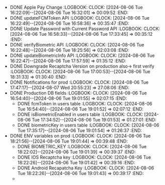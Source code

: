 - DONE Apple Pay Change
  :LOGBOOK:
  CLOCK: [2024-08-06 Tue 16:22:09]--[2024-08-06 Tue 16:32:01] =>  00:09:52
  :END:
- DONE updateFCMToken API
  :LOGBOOK:
  CLOCK: [2024-08-06 Tue 16:22:49]--[2024-08-06 Tue 16:58:36] =>  00:35:47
  :END:
- DONE Update Password with Current Password API
  :LOGBOOK:
  CLOCK: [2024-08-06 Tue 16:58:33]--[2024-08-06 Tue 17:33:45] =>  00:35:12
  :END:
- DONE verifyBiometric API
  :LOGBOOK:
  CLOCK: [2024-08-06 Tue 16:22:48]--[2024-08-06 Tue 18:25:56] =>  02:03:08
  :END:
- DONE updateBiometricInfo API
  :LOGBOOK:
  CLOCK: [2024-08-06 Tue 16:22:47]--[2024-08-06 Tue 17:57:59] =>  01:35:12
  :END:
- DONE Downgrade Recaptcha Version on production also-> first verify
  :LOGBOOK:
  CLOCK: [2024-08-06 Tue 17:00:53]--[2024-08-06 Tue 18:31:33] =>  01:30:40
  :END:
- DONE Notifications for prod
  :LOGBOOK:
  CLOCK: [2024-08-06 Tue 17:47:17]--[2024-08-07 Wed 20:55:23] =>  27:08:06
  :END:
- DONE Production DB fields
  :LOGBOOK:
  CLOCK: [2024-08-06 Tue 16:54:40]--[2024-08-06 Tue 19:01:55] =>  02:07:15
  :END:
	- DONE fcmToken in users table
	  :LOGBOOK:
	  CLOCK: [2024-08-06 Tue 16:54:40]--[2024-08-06 Tue 19:01:52] =>  02:07:12
	  :END:
	- DONE isBiometricEnabled in users table
	  :LOGBOOK:
	  CLOCK: [2024-08-06 Tue 17:34:52]--[2024-08-06 Tue 19:01:53] =>  01:27:01
	  :END:
	- DONE biometricKey in users table
	  :LOGBOOK:
	  CLOCK: [2024-08-06 Tue 17:35:17]--[2024-08-06 Tue 19:01:54] =>  01:26:37
	  :END:
- DONE ENV variables on prod
  :LOGBOOK:
  CLOCK: [2024-08-06 Tue 18:21:56]--[2024-08-06 Tue 19:01:44] =>  00:39:48
  :END:
	- DONE BIOMETRIC_KEY
	  :LOGBOOK:
	  CLOCK: [2024-08-06 Tue 18:22:02]--[2024-08-06 Tue 19:01:39] =>  00:39:37
	  :END:
	- DONE IOS Recaptcha key
	  :LOGBOOK:
	  CLOCK: [2024-08-06 Tue 18:22:26]--[2024-08-06 Tue 19:01:42] =>  00:39:16
	  :END:
	- DONE Android Recapatcha Key
	  :LOGBOOK:
	  CLOCK: [2024-08-06 Tue 18:22:26]--[2024-08-06 Tue 19:01:43] =>  00:39:17
	  :END:
	-